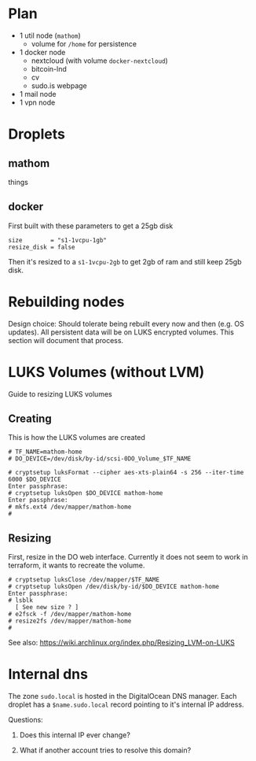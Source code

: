 # Plan

* 1 util node (`mathom`)
    - volume for `/home` for persistence
* 1 docker node
    - nextcloud (with volume `docker-nextcloud`)
    - bitcoin-lnd
    - cv
    - sudo.is webpage
* 1 mail node
* 1 vpn node

# Droplets

## mathom

things

## docker

First built with these parameters to get a 25gb disk

```
size        = "s1-1vcpu-1gb"
resize_disk = false
```

Then it's resized to a `s1-1vcpu-2gb` to get 2gb of ram and still keep 25gb disk.

# Rebuilding nodes

Design choice: Should tolerate being rebuilt every now and then (e.g. OS updates). All persistent data will be on LUKS encrypted volumes. This section will document that process.

# LUKS Volumes (without LVM)

Guide to resizing LUKS volumes

## Creating

This is how the LUKS volumes are created

```console
# TF_NAME=mathom-home
# DO_DEVICE=/dev/disk/by-id/scsi-0DO_Volume_$TF_NAME
```

```console
# cryptsetup luksFormat --cipher aes-xts-plain64 -s 256 --iter-time 6000 $DO_DEVICE
Enter passphrase:
# cryptsetup luksOpen $DO_DEVICE mathom-home
Enter passphrase:
# mkfs.ext4 /dev/mapper/mathom-home
#
```

## Resizing

First, resize in the DO web interface. Currently it does not seem to work in terraform, it wants to recreate the volume.

```console
# cryptsetup luksClose /dev/mapper/$TF_NAME
# cryptsetup luksOpen /dev/disk/by-id/$DO_DEVICE mathom-home
Enter passphrase:
# lsblk
  [ See new size ? ]
# e2fsck -f /dev/mapper/mathom-home
# resize2fs /dev/mapper/mathom-home
#
```

See also: https://wiki.archlinux.org/index.php/Resizing_LVM-on-LUKS

# Internal dns

The zone `sudo.local` is hosted in the DigitalOcean DNS manager. Each droplet has a `$name.sudo.local` record pointing to it's internal IP address.

Questions:

1. Does this internal IP ever change?

2. What if another account tries to resolve this domain?
